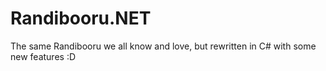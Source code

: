 # Randibooru.NET
The same Randibooru we all know and love, but rewritten in C# with some new features :D
